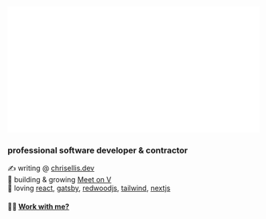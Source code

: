 [![bg][banner]][website]

### professional software developer & contractor

✍️ writing @ [chrisellis.dev][website]  
🌱 building & growing [Meet on V][meetonv]  
💜 loving [react][react], [gatsby][gatsby], [redwoodjs][styled], [tailwind][tailwind], [nextjs][nextjs]

#### 🙋‍♂️ [Work with me?][email]  


[brad]: https://github.com/bradgarropy
[grocery]: https://github.com/csellis/grocery
[redwdoodseries]: https://www.youtube.com/playlist?list=PLhL9OUB3wAf5zJCP93ygSOJJyhJRnS7zL
[twilio]: https://www.twilio.com/video
[meetonv]: https://www.meetonv.com
[redwood]: https://redwoodjs.com/
[nextjs]: https://nextjs.org/
[calendly]: https://calendly.com/cs-ellis
[blaudio]: https://github.com/csellis/blaudio
[blaudiovids]: https://www.youtube.com/playlist?list=PLhL9OUB3wAf50_gDmsDtdMD7zfkm6S_EC

<!-- [banner]: https://github.com/csellis/csellis/blob/master/bg.png
 -->
 [banner]: https://github.com/csellis/css-in-readme-like-wat/blob/master/header.svg
[react]: http://reactjs.org
[gatsby]: https://gatsbyjs.org
[styled]: https://styled-components.com
[jamstack]: https://jamstack.org
[svelte]: https://svelte.dev
[tailwind]: https://tailwindcss.com

[website]: https://chrisellis.dev
[twitter]: https://twitter.com/slingingdivs
[youtube]: https://www.youtube.com/channel/UCaGN_4TNAclDKKDwqVHzj7g
[twitch]: https://www.twitch.tv/chrisellisdev
[linkedin]: https://www.linkedin.com/in/chris-ellis-dev/
[npm]: https://www.npmjs.com/~chrisellisdev
[email]: mailto:me@chrisellis.dev?subject=%F0%9F%99%8B%E2%80%8D%E2%99%82%EF%B8%8F%20Chris%2C%20I'd%20like%20to%20work%20with%20you